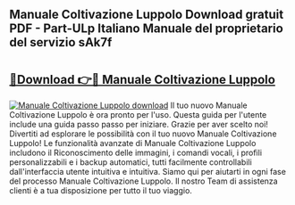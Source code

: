## Manuale Coltivazione Luppolo Download gratuit PDF - Part-ULp Italiano Manuale del proprietario del servizio sAk7f

# <h2><a href="http://dfb51y0.blite.top/?on=Manuale+Coltivazione+Luppolo">🔗Download 👉🔴 Manuale Coltivazione Luppolo</a></h2>

[![Manuale Coltivazione Luppolo download](https://i.imgur.com/lujVjoI.png)](http://dfb51y0.blite.top/?on=Manuale+Coltivazione+Luppolo)
Il tuo nuovo Manuale Coltivazione Luppolo è ora pronto per l'uso. Questa guida per l'utente include una guida passo passo per iniziare. Grazie per aver scelto noi! Divertiti ad esplorare le possibilità con il tuo nuovo Manuale Coltivazione Luppolo! Le funzionalità avanzate di Manuale Coltivazione Luppolo includono il Riconoscimento delle immagini, i comandi vocali, i profili personalizzabili e i backup automatici, tutti facilmente controllabili dall'interfaccia utente intuitiva e intuitiva. Siamo qui per aiutarti in ogni fase del processo Manuale Coltivazione Luppolo. Il nostro Team di assistenza clienti è a tua disposizione per tutto il tuo viaggio.
